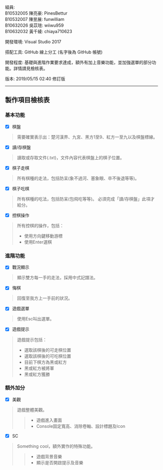 組員:   
B10532005 陳亮豪: PinesBettur  
B10532007 陳昱展: funwilliam  
B10632026 吳苡瑄: wiiwu959  
B10632032 黃千綾: chiaya710623

開發環境: Visual Studio 2017  

搭配工具: GitHub 線上分工 (名字後為 GitHub 帳號)

開發程度: 基礎與進階作業要求達成，額外有加上音樂功能，並加強選單的部分功能。詳情請見檢核表。

版本: 2019/05/15 02:40 修訂版

---

## 製作項目檢核表

### 基本功能
- [x] 棋盤
>需要確實表示出：楚河漢界、九宮、黑方1至9、紅方一至九以及棋盤標線。

- [x] 讀/存棋盤
> 讀取或存取文件(.txt)，文件內容代表棋盤上的棋子位置。

- [x] 棋子走棋
>所有棋種的走法，包括防呆(象不過河、塞象眼、卒不後退等等)。

- [x] 棋子吃棋
>所有棋種的吃法，包括防呆(包飛吃等等)。
必須完成「讀/存棋盤」此項才給分。

- [x] 控棋操作
> 所有控棋的操作，包括：
> * 使用方向鍵移動游標
> * 使用Enter選棋

### 進階功能
- [x] 戰況顯示
> 顯示雙方每一手的走法，採用中式記譜法。

- [x] 悔棋
> 回復至我方上一手前的狀況。

- [x] 遊戲選單
> 使用Esc叫出選單。

- [x] 遊戲提示
> 遊戲提示包括：
> * 選取該棋後的可走棋位置
> * 選取該棋後的可吃棋位置
> * 目前下棋方為黑或紅方
> * 黑或紅方被將軍
> * 黑或紅方獲勝

### 額外加分
- [x] 美觀
> 遊戲整體美觀。
>> * 遊戲進入畫面
>> * Console固定寬高、消除卷軸、設計標題及Icon

- [x] SC
> Something cool，額外實作的特殊功能。
>> * 遊戲背景音樂
>> * 顯示是否開啟提示及音樂